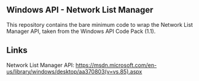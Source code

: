 ## Windows API - Network List Manager

This repository contains the bare minimum code to wrap the Network List Manager API, taken from the Windows API Code Pack (1.1). 

## Links

Network List Manager API:
https://msdn.microsoft.com/en-us/library/windows/desktop/aa370803(v=vs.85).aspx